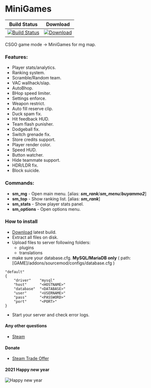 # MiniGames
  
|Build Status|Download|
|---|---
|[![Build Status](https://img.shields.io/travis/Kxnrl/MiniGames/master.svg?style=flat-square)](https://travis-ci.com/Kxnrl/MiniGames?branch=master) |[![Download](https://static.kxnrl.com/images/web/buttons/download.png)](https://build.kxnrl.com/MiniGames/)  
  
  
CSGO game mode -> MiniGames for mg map.
  
  
### Features:
* Player stats/analytics.
* Ranking system.
* Scramble/Random team.
* VAC wallhack/slap.
* AutoBhop.
* BHop speed limiter.
* Settings enforce.
* Weapon restrict.
* Auto fill reserve clip.
* Duck spam fix.
* Hit feedback HUD.
* Team flash punisher.
* Dodgeball fix.
* Switch grenade fix.
* Store credits support.
* Player render color.
* Speed HUD.
* Button watcher.
* Hide teammate support.
* HDR/LDR fix.
* Block suicide.
  
  
### Commands:
* **sm_mg** - Open main menu. [alias: ***sm_rank***/***sm_menu***/***buyammo2***]
* **sm_top** - Show ranking list. [alias: ***sm_rank***]
* **sm_stats** - Show player stats panel. 
* **sm_options** - Open options menu.

### How to install
* [Download](https://build.kxnrl.com/MiniGames/) latest build.
* Extract all files on disk.
* Upload files to server following folders: 
  * plugins 
  * translations
* make sure your database.cfg. **MySQL/MariaDB only** ( path: [GAME]/addons/sourcemod/configs/database.cfg )
``` keyvalues
"default"
{
    "driver"    "mysql" 
    "host"      "<HOSTNAME>"
    "database"  "<DATABASE>"
    "user"      "<USERNAME>"
    "pass"      "<PASSWORD>"
    "port"      "<PORT>"
}
```
* Start your server and check error logs.

#### Any other questions
* [Steam](https://steamcommunity.com/profiles/76561198048432253/)
  
  
#### Donate
* [Steam Trade Offer](https://steamcommunity.com/tradeoffer/new/?partner=88166525&token=lszXBJeY)
  

  
#### 2021 Happy new year
![Happy new year](https://www.kxnrl.com/assets/images/2021Arlene.jpg)